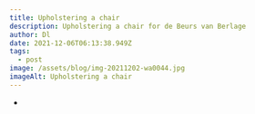 ```yaml
---
title: Upholstering a chair
description: Upholstering a chair for de Beurs van Berlage
author: Dl
date: 2021-12-06T06:13:38.949Z
tags:
  - post
image: /assets/blog/img-20211202-wa0044.jpg
imageAlt: Upholstering a chair
---
```

*